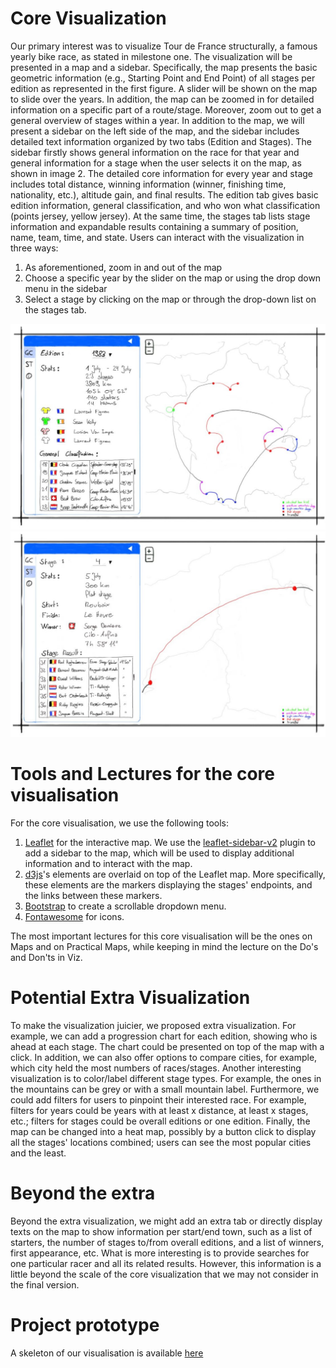 # Core Visualization

Our primary interest was to visualize Tour de France structurally, a famous yearly bike race, as stated in milestone one. The visualization will be presented in a map and a sidebar. Specifically, the map presents the basic geometric information (e.g., Starting Point and End Point) of all stages per edition as represented in the first figure. A slider will be shown on the map to slide over the years. In addition, the map can be zoomed in for detailed information on a specific part of a route/stage.
Moreover, zoom out to get a general overview of stages within a year. In addition to the map, we will present a sidebar on the left side of the map, and the sidebar includes detailed text information organized by two tabs (Edition and Stages). The sidebar firstly shows general information on the race for that year and general information for a stage when the user selects it on the map, as shown in image 2. The detailed core information for every year and stage includes total distance, winning information (winner, finishing time, nationality, etc.), altitude gain, and final results.
The edition tab gives basic edition information, general classification, and who won what classification (points jersey, yellow jersey). At the same time, the stages tab lists stage information and expandable results containing a summary of position, name, team, time, and state. Users can interact with the visualization in three ways:
1. As aforementioned, zoom in and out of the map
2. Choose a specific year by the slider on the map or using the drop down menu in the sidebar
3. Select a stage by clicking on the map or through the drop-down list on the stages tab.

![sketch_edition](/images/sketch_edition.jpg)
![sketch_stages](/images/sketch_stages.jpg)

# Tools and Lectures for the core visualisation
For the core visualisation, we use the following tools:
1. [Leaflet](https://leafletjs.com/) for the interactive map. We use the [leaflet-sidebar-v2](https://github.com/noerw/leaflet-sidebar-v2) plugin to add a sidebar to the map, which will be used to display additional information and to interact with the map.
2. [d3js](https://d3js.org/)'s elements are overlaid on top of the Leaflet map. More specifically, these elements are the markers displaying the stages' endpoints, and the links between these markers.
3. [Bootstrap](https://getbootstrap.com/) to create a scrollable dropdown menu.
4. [Fontawesome](https://fontawesome.com) for icons.

The most important lectures for this core visualisation will be the ones on Maps and on Practical Maps, while keeping in mind the lecture on the Do's and Don'ts in Viz.

# Potential Extra Visualization
To make the visualization juicier, we proposed extra visualization. For example, we can add a progression chart for each edition, showing who is ahead at each stage. The chart could be presented on top of the map with a click. In addition, we can also offer options to compare cities, for example, which city held the most numbers of races/stages. Another interesting visualization is to color/label different stage types. For example, the ones in the mountains can be grey or with a small mountain label. Furthermore, we could add filters for users to pinpoint their interested race. For example, filters for years could be years with at least x distance, at least x stages, etc.; filters for stages could be overall editions or one edition. Finally, the map can be changed into a heat map, possibly by a button click to display all the stages' locations combined; users can see the most popular cities and the least.

# Beyond the extra
Beyond the extra visualization, we might add an extra tab or directly display texts on the map to show information per start/end town, such as a list of starters, the number of stages to/from overall editions, and a list of winners, first appearance, etc. What is more interesting is to provide searches for one particular racer and all its related results. However, this information is a little beyond the scale of the core visualization that we may not consider in the final version.

# Project prototype
A skeleton of our visualisation is available [here](https://com-480-data-visualization.github.io/datavis-project-2022-datawiz/website/html/prototype.html)
